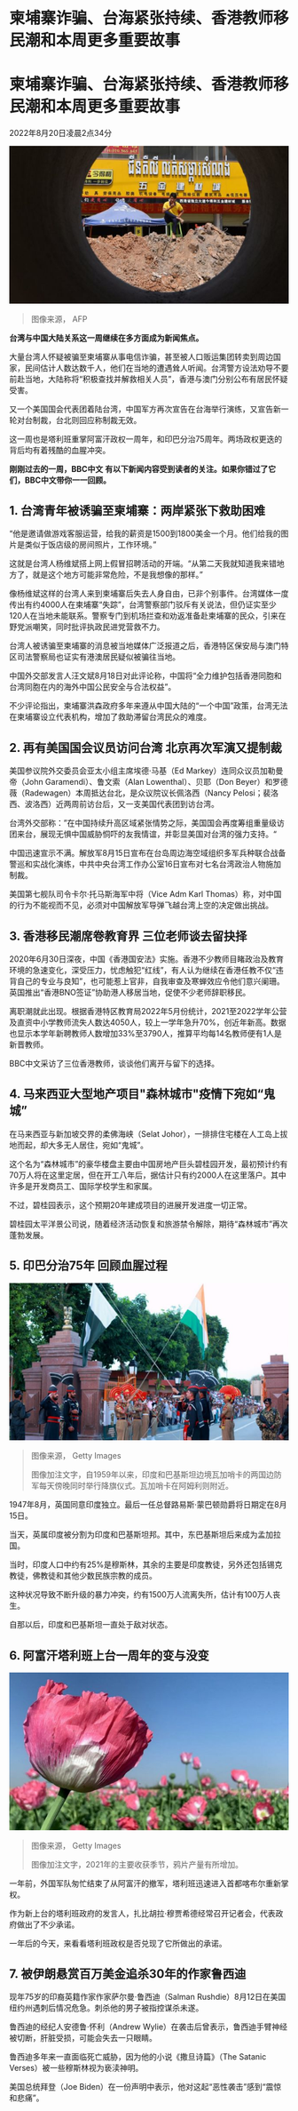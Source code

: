 # 柬埔寨诈骗、台海紧张持续、香港教师移民潮和本周更多重要故事

#  柬埔寨诈骗、台海紧张持续、香港教师移民潮和本周更多重要故事

2022年8月20日凌晨2点34分

![柬埔寨西哈努克（西港）一位男士坐在一家商店门前眺望建筑工地（资料图片）](_126386999_gettyimages-1201623169.jpg)

> 图像来源，  AFP

**台湾与中国大陆关系这一周继续在多方面成为新闻焦点。**

大量台湾人怀疑被骗至柬埔寨从事电信诈骗，甚至被人口贩运集团转卖到周边国家，民间估计人数达数千人，他们在当地的遭遇耸人听闻。台湾警方设法劝导不要前赴当地，大陆称将“积极查找并解救相关人员”，香港与澳门分别公布有居民怀疑受害。

又一个美国国会代表团着陆台湾，中国军方再次宣告在台海举行演练，又宣告新一轮对台制裁，台北则回应称制裁无效。

这一周也是塔利班重掌阿富汗政权一周年，和印巴分治75周年。两场政权更迭的背后均有着残酷的血腥冲突。

**刚刚过去的一周，BBC中文** **有以下新闻内容受到读者的关注。如果你错过了它们，BBC中文带你一一回顾。**

##  1\. 台湾青年被诱骗至柬埔寨：两岸紧张下救助困难

“他是邀请做游戏客服运营，给我的薪资是1500到1800美金一个月。他们给我的图片是类似于饭店级的房间照片，工作环境。”

这就是台湾人杨维斌搭上网上假冒招聘活动的开端。“从第二天我就知道我来错地方了，就是这个地方可能非常危险，不是我想像的那样。”

像杨维斌这样的台湾人来到柬埔寨后失去人身自由，已非个别事件。台湾媒体一度传出有约4000人在柬埔寨“失踪”，台湾警察部门驳斥有关说法，但仍证实至少120人在当地未能联系。警察专门到机场拦查和劝返准备赴柬埔寨的民众，引来在野党派嘲笑，同时批评执政民进党营救不力。

台湾人被诱骗至柬埔寨的消息被当地媒体广泛报道之后，香港特区保安局与澳门特区司法警察局也证实有港澳居民疑似被骗往当地。

中国外交部发言人汪文斌8月18日对此评论称，中国将“全力维护包括香港同胞和台湾同胞在内的海外中国公民安全与合法权益”。

不少评论指出，柬埔寨洪森政府多年来遵从中国大陆的“一个中国”政策，台湾无法在柬埔寨设立代表机构，增加了救助滞留台湾民众的难度。

##  2\. 再有美国国会议员访问台湾 北京再次军演又提制裁

美国参议院外交委员会亚太小组主席埃德·马基（Ed Markey）连同众议员加勒曼帝（John Garamendi）、鲁文索（Alan Lowenthal）、贝耶（Don Beyer）和罗德薇（Radewagen）本周抵达台北，是众议院议长佩洛西（Nancy Pelosi；裴洛西、波洛西）近两周前访台后，又一支美国代表团到访台湾。

台湾外交部称：”在中国持续升高区域紧张情势之际，美国国会再度筹组重量级访团来台，展现无惧中国威胁恫吓的友我情谊，并彰显美国对台湾的强力支持。“

中国迅速宣示不满。解放军8月15日宣布在台岛周边海空域组织多军兵种联合战备警巡和实战化演练，中共中央台湾工作办公室16日宣布对七名台湾政治人物施加制裁。

美国第七舰队司令卡尔·托马斯海军中将（Vice Adm Karl Thomas）称，对中国的行为不能视而不见，必须对中国解放军导弹飞越台湾上空的决定做出挑战。

##  3\. 香港移民潮席卷教育界 三位老师谈去留抉择

2020年6月30日深夜，中国《香港国安法》实施。香港不少教师目睹政治及教育环境的急速变化，深受压力，忧虑触犯“红线”，有人认为继续在香港任教不仅“违背自己的专业与良知”，也可能惹上官非，自我审查及寒蝉效应令他们意兴阑珊。英国推出“香港BNO签证”协助港人移居当地，促使不少老师辞职移民。

离职潮就此出现。根据香港特区教育局2022年5月份统计，2021至2022学年公营及直资中小学教师流失人数达4050人，较上一学年急升70%，创近年新高。数据也显示本学年新聘教师人数增加33%至3790人，推算平均每14名教师便有1人是新晋教师。

BBC中文采访了三位香港教师，谈谈他们离开与留下的选择。

##  4\. 马来西亚大型地产项目"森林城市"疫情下宛如“鬼城”

在马来西亚与新加坡交界的柔佛海峡（Selat Johor），一排排住宅楼在人工岛上拔地而起，却大多无人居住，宛如“鬼城”。

这个名为“森林城市”的豪华楼盘主要由中国房地产巨头碧桂园开发，最初预计约有70万人将在这里定居，但在开工八年后，据估计只有约2000人在这里落户。其中许多是开发商员工、国际学校学生和家属。

不过，碧桂园表示，这个预期20年建成项目的进展开发进度一切正常。

碧桂园太平洋景公司说，随着经济活动恢复和旅游禁令解除，期待“森林城市”再次蓬勃发展。

##  5\. 印巴分治75年 回顾血腥过程

![印度和巴基斯坦边境瓦加哨卡的两国边防军每天傍晚同时举行降旗仪式。](_126248332_wagahceremony.png)

> 图像来源，  Getty Images
>
> 图像加注文字，自1959年以来，印度和巴基斯坦边境瓦加哨卡的两国边防军每天傍晚同时举行降旗仪式。瓦加哨卡在阿姆利则附近。

1947年8月，英国同意印度独立。最后一任总督路易斯·蒙巴顿勋爵将日期定在8月15日。

当天，英属印度被分割为印度和巴基斯坦邦。其中，东巴基斯坦后来成为孟加拉国。

当时，印度人口中约有25%是穆斯林，其余的主要是印度教徒，另外还包括锡克教徒，佛教徒和其他少数民族宗教的成员。

这种状况导致不断升级的暴力冲突，约有1500万人流离失所，估计有100万人丧生。

自那以后，印度和巴基斯坦一直处于敌对状态。

##  6\. 阿富汗塔利班上台一周年的变与没变

![坎大哈的罂粟田](_126258865_opium_poppy_.jpg)

> 图像来源，  Getty Images
>
> 图像加注文字，2021年的主要收获季节，鸦片产量有所增加。

一年前，外国军队匆忙结束了从阿富汗的撤军，塔利班迅速进入首都喀布尔重新掌权。

作为新上台的塔利班政府的发言人，扎比胡拉·穆贾希德经常召开记者会，代表政府做出了不少承诺。

一年后的今天，来看看塔利班政权是否兑现了它所做出的承诺。

##  7\. 被伊朗悬赏百万美金追杀30年的作家鲁西迪

现年75岁的印裔英籍作家作家萨尔曼·鲁西迪（Salman Rushdie）8月12日在美国纽约州遇刺后情况危急。刺杀他的男子被指控谋杀未遂。

鲁西迪的经纪人安德鲁·怀利（Andrew Wylie）在袭击后曾表示，鲁西迪手臂神经被切断，肝脏受损，可能会失去一只眼睛。

鲁西迪多年来一直面临死亡威胁，因为他的小说《撒旦诗篇》（The Satanic Verses）被一些穆斯林视为亵渎神明。

美国总统拜登（Joe Biden）在一份声明中表示，他对这起“恶性袭击”感到“震惊和悲痛”。





